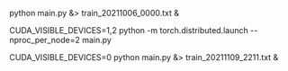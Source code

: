 python main.py &> train_20211006_0000.txt &



CUDA_VISIBLE_DEVICES=1,2 python -m torch.distributed.launch --nproc_per_node=2 main.py



CUDA_VISIBLE_DEVICES=0 python main.py &> train_20211109_2211.txt &


